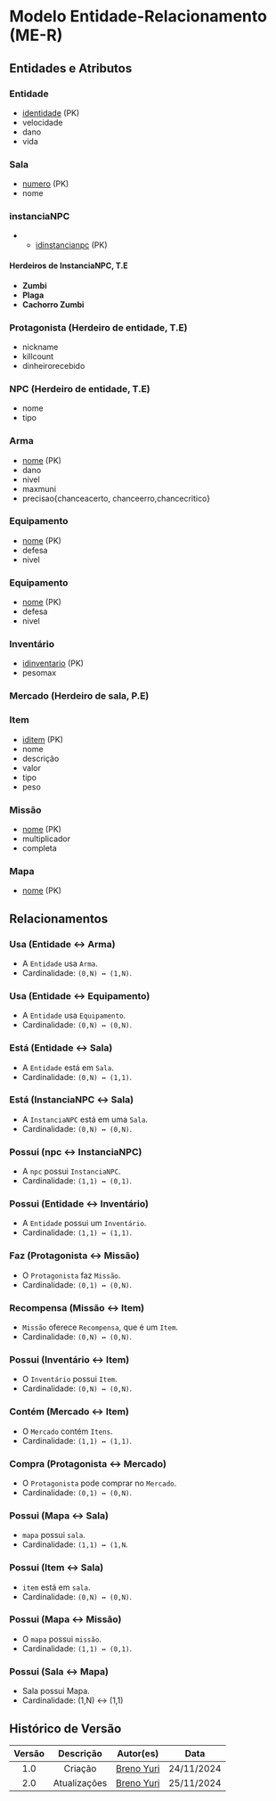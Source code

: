 
# Modelo Entidade-Relacionamento (ME-R)

## Entidades e Atributos

### Entidade
- <u>identidade</u> (PK)
- velocidade
- dano
- vida

### Sala
- <u>numero</u> (PK)
- nome

### instanciaNPC
- - <u>idinstancianpc</u> (PK)

#### Herdeiros de InstanciaNPC, T.E
- **Zumbi**
- **Plaga**
- **Cachorro Zumbi**

### Protagonista (Herdeiro de entidade, T.E)
- nickname
- killcount
- dinheirorecebido

### NPC (Herdeiro de entidade, T.E)
- nome
- tipo

### Arma
- <u>nome</u> (PK)
- dano
- nivel
- maxmuni
- precisao{chanceacerto, chanceerro,chancecritico}

### Equipamento
- <u>nome</u> (PK)
- defesa
- nivel

### Equipamento
- <u>nome</u> (PK)
- defesa
- nivel

### Inventário
- <u>idinventario</u> (PK)
- pesomax

### Mercado (Herdeiro de sala, P.E)

### Item
- <u>iditem</u> (PK)
- nome
- descrição
- valor
- tipo
- peso

### Missão
- <u>nome</u> (PK)
- multiplicador
- completa

### Mapa
- <u>nome</u> (PK)

## Relacionamentos

### Usa (Entidade ↔ Arma)
- A `Entidade` usa `Arma`.
- Cardinalidade: `(0,N) ↔ (1,N)`.

### Usa (Entidade ↔ Equipamento)
- A `Entidade` usa `Equipamento`.
- Cardinalidade: `(0,N) ↔ (0,N)`.

### Está (Entidade ↔ Sala)
- A `Entidade` está em `Sala`.
- Cardinalidade: `(0,N) ↔ (1,1)`.

### Está (InstanciaNPC ↔ Sala)
- A `InstanciaNPC` está em uma `Sala`.
- Cardinalidade: `(0,N) ↔ (0,N)`.

### Possui (npc ↔ InstanciaNPC)
- A `npc` possui `InstanciaNPC`.
- Cardinalidade: `(1,1) ↔ (0,1)`.

### Possui (Entidade ↔ Inventário)
- A `Entidade` possui um `Inventário`.
- Cardinalidade: `(1,1) ↔ (1,1)`.

### Faz (Protagonista ↔ Missão)
- O `Protagonista` faz `Missão`.
- Cardinalidade: `(0,1) ↔ (0,N)`.

### Recompensa (Missão ↔ Item)
- `Missão` oferece `Recompensa`, que é um `Item`.
- Cardinalidade: `(0,N) ↔ (0,N)`.

### Possui (Inventário ↔ Item)
- O `Inventário` possui `Item`.
- Cardinalidade: `(0,N) ↔ (0,N)`.

### Contém (Mercado ↔ Item)
- O `Mercado` contém `Itens`.
- Cardinalidade: `(1,1) ↔ (1,1)`.

### Compra (Protagonista ↔ Mercado)
- O `Protagonista` pode comprar no `Mercado`.
- Cardinalidade: `(0,1) ↔ (0,N)`.

### Possui (Mapa ↔ Sala)
- `mapa` possui `sala`.
- Cardinalidade: `(1,1) ↔ (1,N`.

### Possui (Item ↔ Sala)
-  `item` está em `sala`.
- Cardinalidade: `(0,N) ↔ (0,N)`.

### Possui (Mapa ↔ Missão)
- O `mapa` possui `missão`.
- Cardinalidade: `(1,1) ↔ (0,1)`.

### Possui (Sala ↔ Mapa)
- Sala possui Mapa.
- Cardinalidade: (1,N) ↔ (1,1)

## Histórico de Versão
 | Versão |     Descrição      |                     Autor(es)                     |    Data    |
| :----: | :----------------: | :-----------------------------------------------: | :--------: |
|  1.0   | Criação | [Breno Yuri](https://github.com/YuriBre) | 24/11/2024 |
|  2.0   | Atualizações | [Breno Yuri](https://github.com/YuriBre) | 25/11/2024 |
